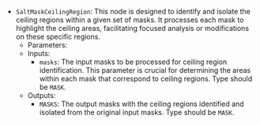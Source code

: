 - `SaltMaskCeilingRegion`: This node is designed to identify and isolate the ceiling regions within a given set of masks. It processes each mask to highlight the ceiling areas, facilitating focused analysis or modifications on these specific regions.
    - Parameters:
    - Inputs:
        - `masks`: The input masks to be processed for ceiling region identification. This parameter is crucial for determining the areas within each mask that correspond to ceiling regions. Type should be `MASK`.
    - Outputs:
        - `MASKS`: The output masks with the ceiling regions identified and isolated from the original input masks. Type should be `MASK`.
